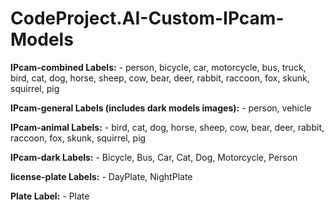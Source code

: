 # CodeProject.AI-Custom-IPcam-Models

**IPcam-combined Labels:**
    - person, bicycle, car, motorcycle, bus, truck, bird, cat, dog, horse, sheep, cow, bear, deer, rabbit, raccoon, fox, skunk, squirrel, pig

**IPcam-general Labels (includes dark models images):**
    - person, vehicle

**IPcam-animal Labels:**
    - bird, cat, dog, horse, sheep, cow, bear, deer, rabbit, raccoon, fox, skunk, squirrel, pig

**IPcam-dark Labels:**
    - Bicycle, Bus, Car, Cat, Dog, Motorcycle, Person
    
**license-plate Labels:**
    - DayPlate, NightPlate

**Plate Label:**
    - Plate
